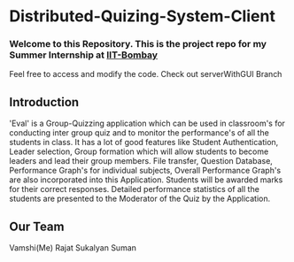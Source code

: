 Distributed-Quizing-System-Client
=================================

### Welcome to this Repository. This is the project repo for my Summer Internship at [IIT-Bombay](http://www.iitb.ac.in/)
Feel free to access and modify the code.
Check out serverWithGUI Branch

## Introduction
'Eval' is a Group-Quizzing application which can be used in classroom's for conducting inter group quiz and to monitor the performance's of all the students in class. It has a lot of good features like Student Authentication, Leader selection, Group formation which will allow students to become leaders and lead their group members. File transfer, Question Database, Performance Graph's for individual subjects, Overall Performance Graph's are also incorporated into this Application. Students will be awarded marks for their correct responses. Detailed performance statistics of all the students are presented to the Moderator of the Quiz by the Application.


## Our Team
Vamshi(Me)
Rajat
Sukalyan
Suman
